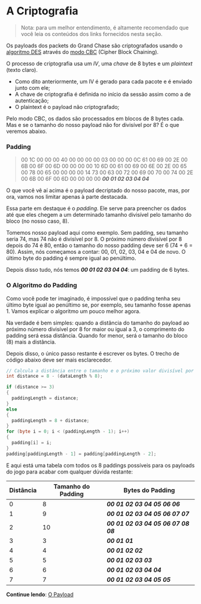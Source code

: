 # **A Criptografia**
> Nota: para um melhor entendimento, é altamente recomendado que você leia os conteúdos dos links fornecidos nesta seção.

Os payloads dos packets do Grand Chase são criptografados usando o [algoritmo DES](https://pt.wikipedia.org/wiki/Data_Encryption_Standard) através do [modo CBC](https://pt.wikipedia.org/wiki/Modo_de_opera%C3%A7%C3%A3o_(criptografia)#Modo_CBC_.28Cipher-block_chaining.29) (Cipher Block Chaining).

O processo de criptografia usa um _IV_, uma _chave_ de 8 bytes e um _plaintext_ (texto claro).
* Como dito anteriormente, um IV é gerado para cada pacote e é enviado junto com ele;
* A chave de criptografia é definida no início da sessão assim como a de autenticação;
* O plaintext é o payload não criptografado;

Pelo modo CBC, os dados são processados em blocos de 8 bytes cada. Mas e se o tamanho do nosso payload não for divisível por 8? É o que veremos abaixo.

### Padding
> 00 1C 00 00 00 40 00 00 00 00 03 00 00 00 0C 61 00 69 00 2E 00 6B 00 6F 00 6D 00 00 00 00 10 6D 00 61 00 69 00 6E 00 2E 00 65 00 78 00 65 00 00 00 00 14 73 00 63 00 72 00 69 00 70 00 74 00 2E 00 6B 00 6F 00 6D 00 00 00 00 ***00 01 02 03 04 04***

O que você vê aí acima é o payload decriptado do nosso pacote, mas, por ora, vamos nos limitar apenas à parte destacada. 

Essa parte em destaque é o _padding_. Ele serve para preencher os dados até que eles chegem a um determinado tamanho divisível pelo tamanho do bloco (no nosso caso, 8).

Tomemos nosso payload aqui como exemplo. Sem padding, seu tamanho seria 74, mas 74 não é divisível por 8. O próximo número divisível por 8 depois do 74 é 80, então o tamanho do nosso padding deve ser 6 (74 + 6 = 80). Assim, nós começamos a contar: 00, 01, 02, 03, 04 e 04 de novo. O último byte do padding é sempre igual ao penúltimo. 

Depois disso tudo, nós temos ***00 01 02 03 04 04***: um padding de 6 bytes.

### O Algoritmo do Padding

Como você pode ter imaginado, é impossível que o padding tenha seu último byte igual ao penúltimo se, por exemplo, seu tamanho fosse apenas 1. Vamos explicar o algoritmo um pouco melhor agora.

Na verdade é bem simples: quando a distância do tamanho do payload ao próximo número divisível por 8 for maior ou igual a 3, o comprimento do padding será essa distância. Quando for menor, será o tamanho do bloco (8) mais a distância.

Depois disso, o único passo restante é escrever os bytes. O trecho de código abaixo deve ser mais esclarecedor.
```C#
// Calcula a distância entre o tamanho e o próximo valor divisível por 8.
int distance = 8 - (dataLength % 8);

if (distance >= 3)
{
  paddingLength = distance;
}
else
{
  paddingLength = 8 + distance;
}
for (byte i = 0; i < (paddingLength - 1); i++)
{
  padding[i] = i;
}
padding[paddingLength - 1] = padding[paddingLength - 2];
```
E aqui está uma tabela com todos os 8 paddings possíveis para os payloads do jogo para acabar com qualquer dúvida restante:

| Distância          | Tamanho do Padding | Bytes do Padding                      |
| ------------------ | ------------------ | ------------------------------------- |
| 0                  | 8                  | ***00 01 02 03 04 05 06 06***         |
| 1                  | 9                  | ***00 01 02 03 04 05 06 07 07***      |
| 2                  | 10                 | ***00 01 02 03 04 05 06 07 08 08***   |
| 3                  | 3                  | ***00 01 01***                        |
| 4                  | 4                  | ***00 01 02 02***                     |
| 5                  | 5                  | ***00 01 02 03 03***                  |
| 6                  | 6                  | ***00 01 02 03 04 04***               |
| 7                  | 7                  | ***00 01 02 03 04 05 05***            |

**Continue lendo**: [O Payload](./O%20Payload.md#o-payload)
